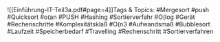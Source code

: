 
![[Einführung-IT-Teil3a.pdf#page=4]]Tags & Topics:
   #Mergesort
   #push
   #Quicksort
   #o(an
   #PUSH
   #Hashing
   #Sortierverfahr
   #O(log
   #Gerät
   #Rechenschritte
   #Komplexitätsklaß
   #O(n3
   #Aufwandsmaß
   #Bubblesort
   #Laufzeit
   #Speicherbedarf
   #Travelling
   #Rechenschritt
   #Sortierverfahren